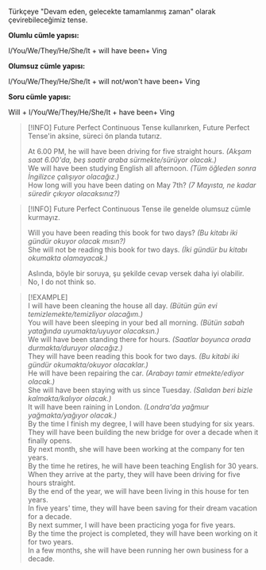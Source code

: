 Türkçeye "Devam eden, gelecekte tamamlanmış zaman" olarak çevirebileceğimiz tense.  

**Olumlu cümle yapısı:**  

I/You/We/They/He/She/It + will have been+ Ving  

**Olumsuz cümle yapısı:**  

I/You/We/They/He/She/It + will not/won't have been+ Ving  

**Soru cümle yapısı:**  

Will + I/You/We/They/He/She/It + have been+ Ving  

> [!INFO] Future Perfect Continuous Tense kullanırken, Future Perfect Tense'in aksine, süreci ön planda tutarız.  
>  
> At 6.00 PM, he will have been driving for five straight hours. *(Akşam saat 6.00'da, beş saatir araba sürmekte/sürüyor olacak.)*  
> We will have been studying English all afternoon. *(Tüm öğleden sonra İngilizce çalışıyor olacağız.)*  
> How long will you have been dating on May 7th? *(7 Mayısta, ne kadar süredir çıkıyor olacaksınız?)*  

> [!INFO]  Future Perfect Continuous Tense ile genelde olumsuz cümle kurmayız.  
>  
> Will you have been reading this book for two days? *(Bu kitabı iki gündür okuyor olacak mısın?)*  
> She will not be reading this book for two days. *(İki gündür bu kitabı okumakta olamayacak.)*  
>  
> Aslında, böyle bir soruya, şu şekilde cevap versek daha iyi olabilir.  
> No, I do not think so.  

> [!EXAMPLE]  
> I will have been cleaning the house all day. *(Bütün gün evi temizlemekte/temizliyor olacağım.)*  
> You will have been sleeping in your bed all morning. *(Bütün sabah yatağında uyumakta/uyuyor olacaksın.)*  
> We will have been standing there for hours. *(Saatlar boyunca orada durmakta/duruyor olacağız.)*  
> They will have been reading this book for two days. *(Bu kitabi iki gündür okumakta/okuyor olacaklar.)*  
> He will have been repairing the car. *(Arabayı tamir etmekte/ediyor olacak.)*  
> She will have been staying with us since Tuesday. *(Salıdan beri bizle kalmakta/kalıyor olacak.)*  
> It will have been raining in London. *(Londra'da yağmıur yağmakta/yağıyor olacak.)*  
> By the time I finish my degree, I will have been studying for six years.  
> They will have been building the new bridge for over a decade when it finally opens.  
> By next month, she will have been working at the company for ten years.  
> By the time he retires, he will have been teaching English for 30 years.  
> When they arrive at the party, they will have been driving for five hours straight.  
> By the end of the year, we will have been living in this house for ten years.  
> In five years' time, they will have been saving for their dream vacation for a decade.  
> By next summer, I will have been practicing yoga for five years.  
> By the time the project is completed, they will have been working on it for two years.  
> In a few months, she will have been running her own business for a decade.  
